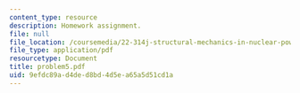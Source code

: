 ```yaml
---
content_type: resource
description: Homework assignment.
file: null
file_location: /coursemedia/22-314j-structural-mechanics-in-nuclear-power-technology-fall-2006/9efdc89ad4ded8bd4d5ea65a5d51cd1a_problem5.pdf
file_type: application/pdf
resourcetype: Document
title: problem5.pdf
uid: 9efdc89a-d4de-d8bd-4d5e-a65a5d51cd1a
---
```

